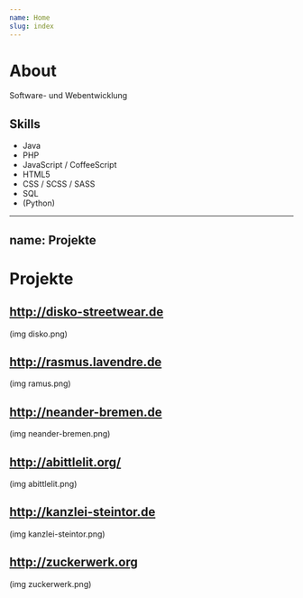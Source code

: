```yaml
---
name: Home
slug: index
---
```


# About
Software- und Webentwicklung

## Skills
- Java
- PHP
- JavaScript / CoffeeScript
- HTML5
- CSS / SCSS / SASS
- SQL
- (Python)

---
name: Projekte
---

# Projekte

## http://disko-streetwear.de
(img disko.png)

## http://rasmus.lavendre.de
(img ramus.png)

## http://neander-bremen.de
(img neander-bremen.png)

## http://abittlelit.org/
(img abittlelit.png)

## http://kanzlei-steintor.de
(img kanzlei-steintor.png)

## http://zuckerwerk.org
(img zuckerwerk.png)